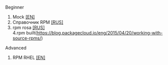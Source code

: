 Beginner
1. Mock [[EN]](https://github.com/rpm-software-management/mock/wiki)  
2. Справочник RPM [[RUS]](http://www.opennet.ru/docs/RUS/rpm_guide/)  
3. rpm rosa [[RUS]](http://wiki.rosalab.ru/ru/index.php/%D0%A1%D0%B1%D0%BE%D1%80%D0%BA%D0%B0_RPM_-_%D0%B1%D1%8B%D1%81%D1%82%D1%80%D1%8B%D0%B9_%D1%81%D1%82%D0%B0%D1%80%D1%82)  
4.rpm built(https://blog.packagecloud.io/eng/2015/04/20/working-with-source-rpms/)

Advanced
1. RPM RHEL [[EN]](https://rpm-packaging-guide.github.io/)  
